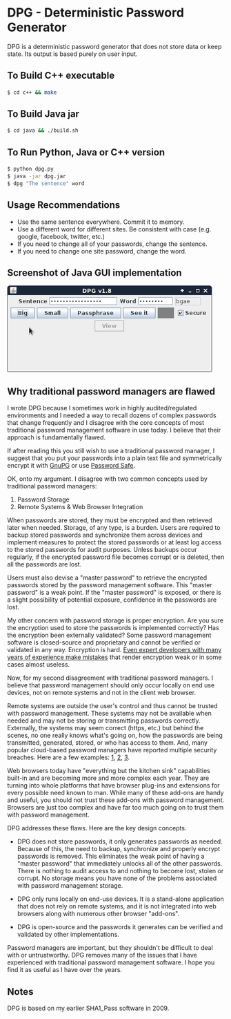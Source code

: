 # DPG - Deterministic Password Generator

DPG is a deterministic password generator that does not store data or keep state. Its output is based purely on user input.

## To Build C++ executable

```bash
$ cd c++ && make
```

## To Build Java jar

```bash
$ cd java && ./build.sh
```

## To Run Python, Java or C++ version

```bash
$ python dpg.py
$ java -jar dpg.jar
$ dpg "The sentence" word
```

## Usage Recommendations

  * Use the same sentence everywhere. Commit it to memory.
  * Use a different word for different sites. Be consistent with case (e.g. google, facebook, twitter, etc.)
  * If you need to change all of your passwords, change the sentence.
  * If you need to change one site password, change the word.

## Screenshot of Java GUI implementation

  ![Screenshot](java/pics/dpg.png?raw=true)

## Why traditional password managers are flawed

I wrote DPG because I sometimes work in highly audited/regulated environments and I needed a way to recall dozens of complex passwords that change frequently and I disagree with the core concepts of most traditional password management software in use today. I believe that their approach is fundamentally flawed.

If after reading this you still wish to use a traditional password manager, I suggest that you put your passwords into a plain text file and symmetrically encrypt it with [GnuPG](https://www.gnupg.org/) or use [Password Safe](https://pwsafe.org/).

OK, onto my argument. I disagree with two common concepts used by traditional password managers:

  1. Password Storage
  2. Remote Systems & Web Browser Integration

When passwords are stored, they must be encrypted and then retrieved later when needed. Storage, of any type, is a burden. Users are required to backup stored passwords and synchronize them across devices and implement measures to protect the stored passwords or at least log access to the stored passwords for audit purposes. Unless backups occur regularly, if the encrypted password file becomes corrupt or is deleted, then all the passwords are lost.

Users must also devise a "master password" to retrieve the encrypted passwords stored by the password management software. This "master password" is a weak point. If the "master password" is exposed, or there is a slight possibility of potential exposure, confidence in the passwords are lost.

My other concern with password storage is proper encryption. Are you sure the encryption used to store the passwords is implemented correctly? Has the encryption been externally validated? Some password management software is closed-source and proprietary and cannot be verified or validated in any way. Encryption is hard. [Even expert developers with many years of experience make mistakes](http://www.daemonology.net/blog/2011-01-18-tarsnap-critical-security-bug.html) that render encryption weak or in some cases almost useless. 

Now, for my second disagreement with traditional password managers. I believe that password management should only occur locally on end use devices, not on remote systems and not in the client web browser.

Remote systems are outside the user's control and thus cannot be trusted with password management. These systems may not be available when needed and may not be storing or transmitting passwords correctly. Externally, the systems may seem correct (https, etc.) but behind the scenes, no one really knows what's going on, how the passwords are being transmitted, generated, stored, or who has access to them. And, many popular cloud-based password managers have reported multiple security breaches. Here are a few examples: [1](http://www.darkreading.com/attacks-breaches/onelogin-breach-reignites-concerns-over-password-managers/d/d-id/1329034), [2](https://arstechnica.com/security/2017/03/potent-lastpass-exploit-underscores-the-dark-side-of-password-managers/), [3](https://www.wired.com/2015/06/hack-brief-password-manager-lastpass-got-breached-hard/).

Web browsers today have "everything but the kitchen sink" capabilities built-in and are becoming more and more complex each year. They are turning into whole platforms that have browser plug-ins and extensions for every possible need known to man. While many of these add-ons are handy and useful, you should not trust these add-ons with password management. Browsers are just too complex and have far too much going on to trust them with password management.

DPG addresses these flaws. Here are the key design concepts.

  * DPG does not store passwords, it only generates passwords as needed. Because of this, the need to backup, synchronize and properly encrypt passwords is removed. This eliminates the weak point of having a "master password" that immediately unlocks all of the other passwords. There is nothing to audit access to and nothing to become lost, stolen or corrupt. No storage means you have none of the problems associated with password management storage.

  * DPG only runs locally on end-use devices. It is a stand-alone application that does not rely on remote systems, and it is not integrated into web browsers along with numerous other browser "add-ons". 

  * DPG is open-source and the passwords it generates can be verified and validated by other implementations.

Password managers are important, but they shouldn't be difficult to deal with or untrustworthy. DPG removes many of the issues that I have experienced with traditional password management software. I hope you find it as useful as I have over the years.

## Notes

DPG is based on my earlier SHA1_Pass software in 2009.


